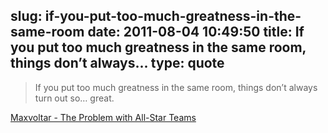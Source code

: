 slug: if-you-put-too-much-greatness-in-the-same-room
date: 2011-08-04 10:49:50
title: If you put too much greatness in the same room, things don’t always...
type: quote
---

> If you put too much greatness in the same room, things don’t always turn out so… great.

[Maxvoltar - The Problem with All-Star Teams](http://maxvoltar.com/archive/the-problem-with-all-star-teams?utm_source=feedburner&utm_medium=feed&utm_campaign=Feed:%20maxvoltar%20(maxvoltar))
